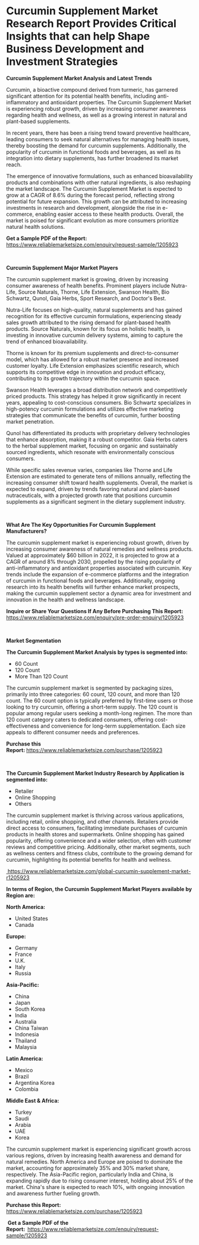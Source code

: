 <p><h1>Curcumin Supplement Market Research Report Provides Critical Insights that can help Shape Business Development and Investment Strategies</h1></p><p><strong>Curcumin Supplement Market Analysis and Latest Trends</strong></p>
<p><p>Curcumin, a bioactive compound derived from turmeric, has garnered significant attention for its potential health benefits, including anti-inflammatory and antioxidant properties. The Curcumin Supplement Market is experiencing robust growth, driven by increasing consumer awareness regarding health and wellness, as well as a growing interest in natural and plant-based supplements. </p><p>In recent years, there has been a rising trend toward preventive healthcare, leading consumers to seek natural alternatives for managing health issues, thereby boosting the demand for curcumin supplements. Additionally, the popularity of curcumin in functional foods and beverages, as well as its integration into dietary supplements, has further broadened its market reach. </p><p>The emergence of innovative formulations, such as enhanced bioavailability products and combinations with other natural ingredients, is also reshaping the market landscape. The Curcumin Supplement Market is expected to grow at a CAGR of 8.6% during the forecast period, reflecting strong potential for future expansion. This growth can be attributed to increasing investments in research and development, alongside the rise in e-commerce, enabling easier access to these health products. Overall, the market is poised for significant evolution as more consumers prioritize natural health solutions.</p></p>
<p><strong>Get a Sample PDF of the Report:&nbsp;</strong> <a href="https://www.reliablemarketsize.com/enquiry/request-sample/1205923?utm_campaign=3207&utm_medium=2&utm_source=Github&utm_content=ia&utm_term=19042025&utm_id=curcumin-supplement">https://www.reliablemarketsize.com/enquiry/request-sample/1205923</a></p>
<p>&nbsp;</p>
<p><strong>Curcumin Supplement Major Market Players</strong></p>
<p><p>The curcumin supplement market is growing, driven by increasing consumer awareness of health benefits. Prominent players include Nutra-Life, Source Naturals, Thorne, Life Extension, Swanson Health, Bio Schwartz, Qunol, Gaia Herbs, Sport Research, and Doctor's Best. </p><p>Nutra-Life focuses on high-quality, natural supplements and has gained recognition for its effective curcumin formulations, experiencing steady sales growth attributed to the rising demand for plant-based health products. Source Naturals, known for its focus on holistic health, is investing in innovative curcumin delivery systems, aiming to capture the trend of enhanced bioavailability.</p><p>Thorne is known for its premium supplements and direct-to-consumer model, which has allowed for a robust market presence and increased customer loyalty. Life Extension emphasizes scientific research, which supports its competitive edge in innovation and product efficacy, contributing to its growth trajectory within the curcumin space.</p><p>Swanson Health leverages a broad distribution network and competitively priced products. This strategy has helped it grow significantly in recent years, appealing to cost-conscious consumers. Bio Schwartz specializes in high-potency curcumin formulations and utilizes effective marketing strategies that communicate the benefits of curcumin, further boosting market penetration.</p><p>Qunol has differentiated its products with proprietary delivery technologies that enhance absorption, making it a robust competitor. Gaia Herbs caters to the herbal supplement market, focusing on organic and sustainably sourced ingredients, which resonate with environmentally conscious consumers. </p><p>While specific sales revenue varies, companies like Thorne and Life Extension are estimated to generate tens of millions annually, reflecting the increasing consumer shift toward health supplements. Overall, the market is expected to expand, driven by trends favoring natural and plant-based nutraceuticals, with a projected growth rate that positions curcumin supplements as a significant segment in the dietary supplement industry.</p></p>
<p>&nbsp;</p>
<p><strong>What Are The Key Opportunities For Curcumin Supplement Manufacturers?</strong></p>
<p><p>The curcumin supplement market is experiencing robust growth, driven by increasing consumer awareness of natural remedies and wellness products. Valued at approximately $60 billion in 2022, it is projected to grow at a CAGR of around 8% through 2030, propelled by the rising popularity of anti-inflammatory and antioxidant properties associated with curcumin. Key trends include the expansion of e-commerce platforms and the integration of curcumin in functional foods and beverages. Additionally, ongoing research into its health benefits will further enhance market prospects, making the curcumin supplement sector a dynamic area for investment and innovation in the health and wellness landscape.</p></p>
<p><strong>Inquire or Share Your Questions If Any Before Purchasing This Report:</strong> <a href="https://www.reliablemarketsize.com/enquiry/pre-order-enquiry/1205923?utm_campaign=3207&utm_medium=2&utm_source=Github&utm_content=ia&utm_term=19042025&utm_id=curcumin-supplement">https://www.reliablemarketsize.com/enquiry/pre-order-enquiry/1205923</a></p>
<p>&nbsp;</p>
<p><strong>Market Segmentation</strong></p>
<p><strong>The Curcumin Supplement Market Analysis by types is segmented into:</strong></p>
<p><ul><li>60 Count</li><li>120 Count</li><li>More Than 120 Count</li></ul></p>
<p><p>The curcumin supplement market is segmented by packaging sizes, primarily into three categories: 60 count, 120 count, and more than 120 count. The 60 count option is typically preferred by first-time users or those looking to try curcumin, offering a short-term supply. The 120 count is popular among regular users seeking a month-long regimen. The more than 120 count category caters to dedicated consumers, offering cost-effectiveness and convenience for long-term supplementation. Each size appeals to different consumer needs and preferences.</p></p>
<p><strong>Purchase this Report:&nbsp;</strong><a href="https://www.reliablemarketsize.com/purchase/1205923?utm_campaign=3207&utm_medium=2&utm_source=Github&utm_content=ia&utm_term=19042025&utm_id=curcumin-supplement">https://www.reliablemarketsize.com/purchase/1205923</a></p>
<p>&nbsp;</p>
<p><strong>The Curcumin Supplement Market Industry Research by Application is segmented into:</strong></p>
<p><ul><li>Retailer</li><li>Online Shopping</li><li>Others</li></ul></p>
<p><p>The curcumin supplement market is thriving across various applications, including retail, online shopping, and other channels. Retailers provide direct access to consumers, facilitating immediate purchases of curcumin products in health stores and supermarkets. Online shopping has gained popularity, offering convenience and a wider selection, often with customer reviews and competitive pricing. Additionally, other market segments, such as wellness centers and fitness clubs, contribute to the growing demand for curcumin, highlighting its potential benefits for health and wellness.</p></p>
<p><a href="https://www.reliablemarketsize.com/global-curcumin-supplement-market-r1205923?utm_campaign=3207&utm_medium=2&utm_source=Github&utm_content=ia&utm_term=19042025&utm_id=curcumin-supplement">&nbsp;https://www.reliablemarketsize.com/global-curcumin-supplement-market-r1205923</a></p>
<p><strong>In terms of Region, the Curcumin Supplement Market Players available by Region are:</strong></p>
<p>
    <p> <strong> North America: </strong>
        <ul>
            <li>United States</li>
            <li>Canada</li>
        </ul>
        </p> 
    <p> <strong> Europe: </strong>
        <ul>
            <li>Germany</li>
            <li>France</li>
            <li>U.K.</li>
            <li>Italy</li>
            <li>Russia</li>
        </ul>
        </p> 
    <p> <strong> Asia-Pacific: </strong>
        <ul>
            <li>China</li>
            <li>Japan</li>
            <li>South Korea</li>
            <li>India</li>
            <li>Australia</li>
            <li>China Taiwan</li>
            <li>Indonesia</li>
            <li>Thailand</li>
            <li>Malaysia</li>
        </ul>
        </p> 
    <p> <strong> Latin America: </strong>
        <ul>
            <li>Mexico</li>
            <li>Brazil</li>
            <li>Argentina Korea</li>
            <li>Colombia</li>
        </ul>
        </p> 
    <p> <strong> Middle East & Africa: </strong>
        <ul>
            <li>Turkey</li>
            <li>Saudi</li>
            <li>Arabia</li>
            <li>UAE</li>
            <li>Korea</li>
        </ul>
    </p>
    </p>
<p><p>The curcumin supplement market is experiencing significant growth across various regions, driven by increasing health awareness and demand for natural remedies. North America and Europe are poised to dominate the market, accounting for approximately 35% and 30% market share, respectively. The Asia-Pacific region, particularly India and China, is expanding rapidly due to rising consumer interest, holding about 25% of the market. China's share is expected to reach 10%, with ongoing innovation and awareness further fueling growth.</p></p>
<p><strong>Purchase this Report: </strong><a href="https://www.reliablemarketsize.com/purchase/1205923?utm_campaign=3207&utm_medium=2&utm_source=Github&utm_content=ia&utm_term=19042025&utm_id=curcumin-supplement">https://www.reliablemarketsize.com/purchase/1205923</a></p>
<p>&nbsp;<strong>Get a Sample PDF of the Report:&nbsp;&nbsp;</strong><a href="https://www.reliablemarketsize.com/enquiry/request-sample/1205923?utm_campaign=3207&utm_medium=2&utm_source=Github&utm_content=ia&utm_term=19042025&utm_id=curcumin-supplement">https://www.reliablemarketsize.com/enquiry/request-sample/1205923</a></p>
<p><strong></strong></p>
<p><p></p><p></p><p></p></p>